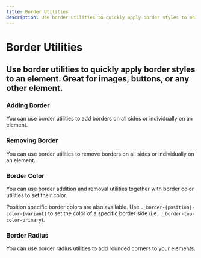 ```yaml
---
title: Border Utilities
description: Use border utilities to quickly apply border styles to an element. Great for images, buttons, or any other element. 
---
```


<script setup>
import * as examples from '../../../../examples/utilities/border'
</script>


# Border Utilities

## Use border utilities to quickly apply border styles to an element. Great for images, buttons, or any other element. 

### Adding Border
You can use border utilities to add borders on all sides or individually on an element.

<example type="border-utilities" :component="examples.BorderAddExample" :html="examples.BorderAddExampleHTML"></example>

### Removing Border
You can use border utilities to remove borders on all sides or individually on an element.

<example type="border-utilities -with-border" :component="examples.BorderRemoveExample" :html="examples.BorderRemoveExampleHTML"></example>

### Border Color
You can use border addition and removal utilities together with border color utilities to set their color.

<example type="border-utilities -with-border" :component="examples.BorderColorBrandExample" :html="examples.BorderColorBrandExampleHTML"></example>

<example type="border-utilities -with-border" :component="examples.BorderColorStateExample" :html="examples.BorderColorStateExampleHTML"></example>

<example type="border-utilities -with-border" :component="examples.BorderColorNeutralExample" :html="examples.BorderColorNeutralExampleHTML"></example>

Position specific border colors are also available. Use `._border-{position}-color-{variant}` to set the color of a specific border side (i.e. `._border-top-color-primary`). 

### Border Radius
You can use border radius utilities to add rounded corners to your elements.

<example type="border-utilities -with-border" :component="examples.BorderRadiusExample" :html="examples.BorderRadiusExampleHTML"></example>
